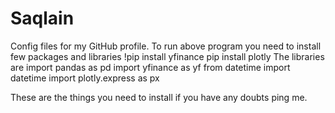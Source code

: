 # Saqlain
Config files for my GitHub profile.
To run above program you need to install few packages and libraries 
!pip install yfinance 
pip install plotly
The libraries are 
import pandas as pd
import yfinance as yf
from datetime import datetime
import plotly.express as px

These are the things you need to install if you have any doubts ping me.
